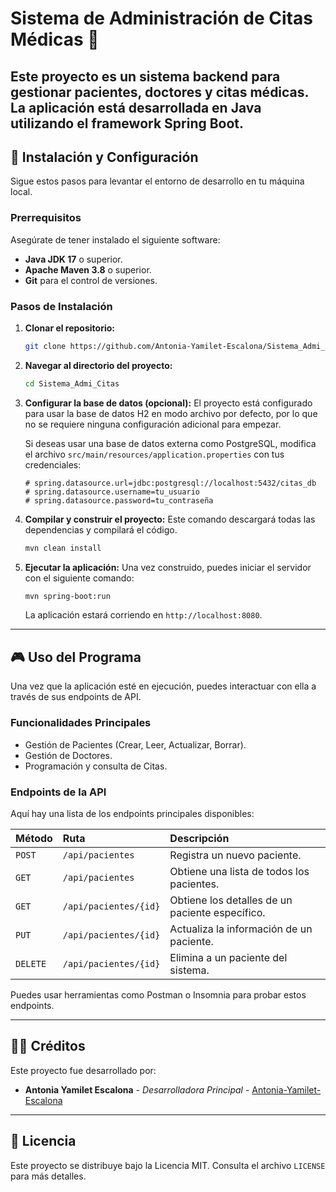 # Sistema de Administración de Citas Médicas 🏥

Este proyecto es un sistema backend para gestionar pacientes, doctores y citas médicas. La aplicación está desarrollada en Java utilizando el framework Spring Boot.
---

## 🔧 Instalación y Configuración

Sigue estos pasos para levantar el entorno de desarrollo en tu máquina local.

### Prerrequisitos

Asegúrate de tener instalado el siguiente software:
* **Java JDK 17** o superior.
* **Apache Maven 3.8** o superior.
* **Git** para el control de versiones.

### Pasos de Instalación

1.  **Clonar el repositorio:**
    ```bash
    git clone https://github.com/Antonia-Yamilet-Escalona/Sistema_Admi_Citas.git
    ```

2.  **Navegar al directorio del proyecto:**
    ```bash
    cd Sistema_Admi_Citas
    ```

3.  **Configurar la base de datos (opcional):**
    El proyecto está configurado para usar la base de datos H2 en modo archivo por defecto, por lo que no se requiere ninguna configuración adicional para empezar.

    Si deseas usar una base de datos externa como PostgreSQL, modifica el archivo `src/main/resources/application.properties` con tus credenciales:
    ```properties
    # spring.datasource.url=jdbc:postgresql://localhost:5432/citas_db
    # spring.datasource.username=tu_usuario
    # spring.datasource.password=tu_contraseña
    ```

4.  **Compilar y construir el proyecto:**
    Este comando descargará todas las dependencias y compilará el código.
    ```bash
    mvn clean install
    ```

5.  **Ejecutar la aplicación:**
    Una vez construido, puedes iniciar el servidor con el siguiente comando:
    ```bash
    mvn spring-boot:run
    ```
    La aplicación estará corriendo en `http://localhost:8080`.

---

## 🎮 Uso del Programa

Una vez que la aplicación esté en ejecución, puedes interactuar con ella a través de sus endpoints de API.

### Funcionalidades Principales
* Gestión de Pacientes (Crear, Leer, Actualizar, Borrar).
* Gestión de Doctores.
* Programación y consulta de Citas.

### Endpoints de la API
Aquí hay una lista de los endpoints principales disponibles:

| Método | Ruta | Descripción |
| :--- | :--- | :--- |
| `POST` | `/api/pacientes` | Registra un nuevo paciente. |
| `GET` | `/api/pacientes` | Obtiene una lista de todos los pacientes. |
| `GET` | `/api/pacientes/{id}` | Obtiene los detalles de un paciente específico. |
| `PUT` | `/api/pacientes/{id}` | Actualiza la información de un paciente. |
| `DELETE` | `/api/pacientes/{id}` | Elimina a un paciente del sistema. |

Puedes usar herramientas como Postman o Insomnia para probar estos endpoints.

---

## 🧑‍💻 Créditos

Este proyecto fue desarrollado por:

* **Antonia Yamilet Escalona** - *Desarrolladora Principal* - [Antonia-Yamilet-Escalona](https://github.com/Antonia-Yamilet-Escalona)


---

## 📄 Licencia

Este proyecto se distribuye bajo la Licencia MIT. Consulta el archivo `LICENSE` para más detalles.
